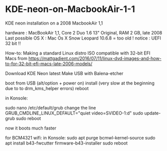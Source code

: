 # KDE-neon-on-MacbookAir-1-1

KDE neon installation on a 2008 MacbookAir 1,1

hardware : MacBookAir 1,1, Core 2 Duo 1.6 13" Original, RAM 2 GB, late 2008
Last possible OS X : Mac Os X Snow Leopard 10.6.8  = too old !
notice : UEFI 32 bit !!

How-to: Making a standard Linux distro ISO compatible with 32-bit EFI Macs 
from https://mattgadient.com/2016/07/11/linux-dvd-images-and-how-to-for-32-bit-efi-macs-late-2006-models/


Download KDE Neon latest
Make USB with Balena-etcher

boot from USB (alt/option + power on)
install (very slow at the beginning due to to drm_kms_helper errors)
reboot

in Konsole:

sudo nano /etc/default/grub
change the line GRUB_CMDLINE_LINUX_DEFAULT="quiet video=SVIDEO-1:d"
sudo update-grub
sudo reboot

now it boots much faster

for BCM4321 wifi:
in Konsole:
sudo apt purge bcmwl-kernel-source
sudo apt install b43-fwcutter firmware-b43-installer
sudo reboot


